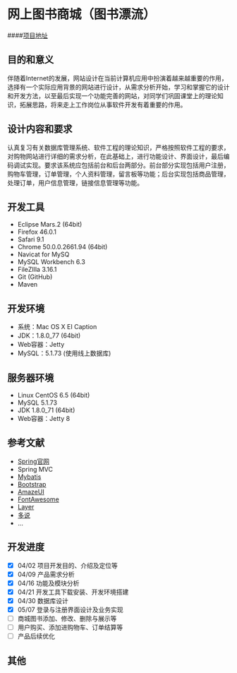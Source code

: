 # 网上图书商城（图书漂流）

####[项目地址](http://120.27.100.98/book/index)

## 目的和意义
伴随着Internet的发展，网站设计在当前计算机应用中扮演着越来越重要的作用，选择有一个实际应用背景的网站进行设计，从需求分析开始，学习和掌握它的设计和开发方法，以至最后实现一个功能完善的网站，对同学们巩固课堂上的理论知识，拓展思路，将来走上工作岗位从事软件开发有着重要的作用。

## 设计内容和要求
认真复习有关数据库管理系统、软件工程的理论知识，严格按照软件工程的要求，对购物网站进行详细的需求分析，在此基础上，进行功能设计、界面设计，最后编码调试实现。要求该系统应包括前台和后台两部分。前台部分实现包括用户注册，购物车管理，订单管理，个人资料管理，留言板等功能；后台实现包括商品管理，处理订单，用户信息管理，链接信息管理等功能。

## 开发工具
* Eclipse Mars.2 (64bit)
* Firefox 46.0.1
* Safari 9.1
* Chrome 50.0.0.2661.94 (64bit)
* Navicat for MySQ
* MySQL Workbench 6.3
* FileZIlla 3.16.1
* Git (GitHub)
* Maven

## 开发环境
* 系统：Mac OS X EI Caption
* JDK：1.8.0_77 (64bit)
* Web容器：Jetty
* MySQL：5.1.73 (使用线上数据库)

## 服务器环境
* Linux CentOS 6.5 (64bit)
* MySQL 5.1.73
* JDK 1.8.0_71 (64bit)
* Web容器：Jetty 8

## 参考文献
* [Spring官网](https://spring.io/)
* Spring MVC
* [Mybatis](http://www.mybatis.org/mybatis-3/)
* [Bootstrap](http://www.bootcss.com/)
* [AmazeUI](http://amazeui.org/)
* [FontAwesome](http://fontawesome.io/)
* [Layer](http://layer.layui.com/)
* [多说](http://duoshuo.com/)
* ...

## 开发进度
- [x] 04/02 项目开发目的、介绍及定位等
- [x] 04/09 产品需求分析
- [x] 04/16 功能及模块分析
- [x] 04/21 开发工具下载安装、开发环境搭建
- [x] 04/30 数据库设计
- [x] 05/07 登录与注册界面设计及业务实现
- [ ] 商城图书添加、修改、删除与展示等
- [ ] 用户购买、添加进购物车、订单结算等
- [ ] 产品后续优化

## 其他
